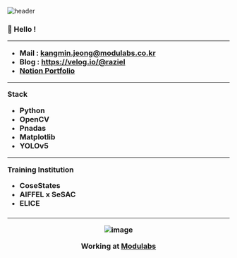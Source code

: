 ![header](https://capsule-render.vercel.app/api?type=slice&color=D3D3D3&height=300&section=header&text=KangMin%20Jung👻%20&fontAlign=80&fontSize=40&fontColor=474747&animation=twinkling)







<h3 align="left">
 👻 Hello ! 
  
 

 ***
 - Mail : kangmin.jeong@modulabs.co.kr
 - Blog : https://velog.io/@raziel
 - [Notion Portfolio](https://sefer-raziel.notion.site/Portfolio-75bcfe4ea6d94e658b422ede5e9cbf4d)
 ***
 Stack
 - Python
 - OpenCV
 - Pnadas
 - Matplotlib
 - YOLOv5
 
 
 ***
 Training Institution
 - CoseStates
 - AIFFEL x SeSAC
 - ELICE
 <h3 align="middle">
  

***
  ![image](https://user-images.githubusercontent.com/82854823/159135755-5ea08a79-71ea-45e0-b6df-8d22fd5a3cff.png)
  
  Working at [Modulabs](https://modulabs.co.kr/)
  
  
  
<!--
**Raziel-JKM/Raziel-JKM** is a ✨ _special_ ✨ repository because its `README.md` (this file) appears on your GitHub profile.

Here are some ideas to get you started:

- 🔭 I’m currently working on ...
- 🌱 I’m currently learning ...
- 👯 I’m looking to collaborate on ...
- 🤔 I’m looking for help with ...
- 💬 Ask me about ...
- 📫 How to reach me: ...
- 😄 Pronouns: ...
- ⚡ Fun fact: ...
-->
